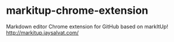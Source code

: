 # markitup-chrome-extension
Markdown editor Chrome extension for GitHub based on markItUp! http://markitup.jaysalvat.com/
